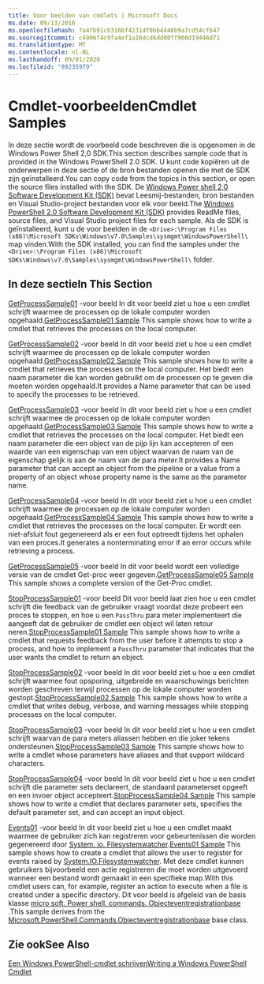 ```yaml
---
title: Voor beelden van cmdlets | Microsoft Docs
ms.date: 09/13/2016
ms.openlocfilehash: 7a4fb91cb316bf4231df0bb4446b9a7cd54cf647
ms.sourcegitcommit: c4906f4c9fa4ef1a16dcd6dd00ff960d19446d71
ms.translationtype: MT
ms.contentlocale: nl-NL
ms.lasthandoff: 09/01/2020
ms.locfileid: "89235979"
---
```

# <a name="cmdlet-samples"></a><span data-ttu-id="3ace2-102">Cmdlet-voorbeelden</span><span class="sxs-lookup"><span data-stu-id="3ace2-102">Cmdlet Samples</span></span>

<span data-ttu-id="3ace2-103">In deze sectie wordt de voorbeeld code beschreven die is opgenomen in de Windows Power Shell 2,0 SDK.</span><span class="sxs-lookup"><span data-stu-id="3ace2-103">This section describes sample code that is provided in the Windows PowerShell 2.0 SDK.</span></span> <span data-ttu-id="3ace2-104">U kunt code kopiëren uit de onderwerpen in deze sectie of de bron bestanden openen die met de SDK zijn geïnstalleerd.</span><span class="sxs-lookup"><span data-stu-id="3ace2-104">You can copy code from the topics in this section, or open the source files installed with the SDK.</span></span> <span data-ttu-id="3ace2-105">De [Windows Power shell 2,0 Software Development Kit (SDK)](https://www.microsoft.com/download/details.aspx?id=2560) bevat Leesmij-bestanden, bron bestanden en Visual Studio-project bestanden voor elk voor beeld.</span><span class="sxs-lookup"><span data-stu-id="3ace2-105">The [Windows PowerShell 2.0 Software Development Kit (SDK)](https://www.microsoft.com/download/details.aspx?id=2560) provides ReadMe files, source files, and Visual Studio project files for each sample.</span></span> <span data-ttu-id="3ace2-106">Als de SDK is geïnstalleerd, kunt u de voor beelden in de `<Drive>:\Program Files (x86)\Microsoft SDKs\Windows\v7.0\Samples\sysmgmt\WindowsPowerShell\` map vinden.</span><span class="sxs-lookup"><span data-stu-id="3ace2-106">With the SDK installed, you can find the samples under the `<Drive>:\Program Files (x86)\Microsoft SDKs\Windows\v7.0\Samples\sysmgmt\WindowsPowerShell\` folder.</span></span>

## <a name="in-this-section"></a><span data-ttu-id="3ace2-107">In deze sectie</span><span class="sxs-lookup"><span data-stu-id="3ace2-107">In This Section</span></span>

<span data-ttu-id="3ace2-108">[GetProcessSample01](./getprocesssample01-sample.md) -voor beeld In dit voor beeld ziet u hoe u een cmdlet schrijft waarmee de processen op de lokale computer worden opgehaald.</span><span class="sxs-lookup"><span data-stu-id="3ace2-108">[GetProcessSample01 Sample](./getprocesssample01-sample.md) This sample shows how to write a cmdlet that retrieves the processes on the local computer.</span></span>

<span data-ttu-id="3ace2-109">[GetProcessSample02](./getprocesssample02-sample.md) -voor beeld In dit voor beeld ziet u hoe u een cmdlet schrijft waarmee de processen op de lokale computer worden opgehaald.</span><span class="sxs-lookup"><span data-stu-id="3ace2-109">[GetProcessSample02 Sample](./getprocesssample02-sample.md) This sample shows how to write a cmdlet that retrieves the processes on the local computer.</span></span> <span data-ttu-id="3ace2-110">Het biedt een naam parameter die kan worden gebruikt om de processen op te geven die moeten worden opgehaald.</span><span class="sxs-lookup"><span data-stu-id="3ace2-110">It provides a Name parameter that can be used to specify the processes to be retrieved.</span></span>

<span data-ttu-id="3ace2-111">[GetProcessSample03](./getprocesssample03-sample.md) -voor beeld In dit voor beeld ziet u hoe u een cmdlet schrijft waarmee de processen op de lokale computer worden opgehaald.</span><span class="sxs-lookup"><span data-stu-id="3ace2-111">[GetProcessSample03 Sample](./getprocesssample03-sample.md) This sample shows how to write a cmdlet that retrieves the processes on the local computer.</span></span> <span data-ttu-id="3ace2-112">Het biedt een naam parameter die een object van de pijp lijn kan accepteren of een waarde van een eigenschap van een object waarvan de naam van de eigenschap gelijk is aan de naam van de para meter.</span><span class="sxs-lookup"><span data-stu-id="3ace2-112">It provides a Name parameter that can accept an object from the pipeline or a value from a property of an object whose property name is the same as the parameter name.</span></span>

<span data-ttu-id="3ace2-113">[GetProcessSample04](./getprocesssample04-sample.md) -voor beeld In dit voor beeld ziet u hoe u een cmdlet schrijft waarmee de processen op de lokale computer worden opgehaald.</span><span class="sxs-lookup"><span data-stu-id="3ace2-113">[GetProcessSample04 Sample](./getprocesssample04-sample.md) This sample shows how to write a cmdlet that retrieves the processes on the local computer.</span></span> <span data-ttu-id="3ace2-114">Er wordt een niet-afsluit fout gegenereerd als er een fout optreedt tijdens het ophalen van een proces.</span><span class="sxs-lookup"><span data-stu-id="3ace2-114">It generates a nonterminating error if an error occurs while retrieving a process.</span></span>

<span data-ttu-id="3ace2-115">[GetProcessSample05](./getprocesssample05-sample.md) -voor beeld In dit voor beeld wordt een volledige versie van de cmdlet Get-proc weer gegeven.</span><span class="sxs-lookup"><span data-stu-id="3ace2-115">[GetProcessSample05 Sample](./getprocesssample05-sample.md) This sample shows a complete version of the Get-Proc cmdlet.</span></span>

<span data-ttu-id="3ace2-116">[StopProcessSample01](./stopprocesssample01-sample.md) -voor beeld Dit voor beeld laat zien hoe u een cmdlet schrijft die feedback van de gebruiker vraagt voordat deze probeert een proces te stoppen, en hoe u een `PassThru` para meter implementeert die aangeeft dat de gebruiker de cmdlet een object wil laten retour neren.</span><span class="sxs-lookup"><span data-stu-id="3ace2-116">[StopProcessSample01 Sample](./stopprocesssample01-sample.md) This sample shows how to write a cmdlet that requests feedback from the user before it attempts to stop a process, and how to implement a `PassThru` parameter that indicates that the user wants the cmdlet to return an object.</span></span>

<span data-ttu-id="3ace2-117">[StopProcessSample02](./stopprocesssample02-sample.md) -voor beeld In dit voor beeld ziet u hoe u een cmdlet schrijft waarmee fout opsporing, uitgebreide en waarschuwings berichten worden geschreven terwijl processen op de lokale computer worden gestopt.</span><span class="sxs-lookup"><span data-stu-id="3ace2-117">[StopProcessSample02 Sample](./stopprocesssample02-sample.md) This sample shows how to write a cmdlet that writes debug, verbose, and warning messages while stopping processes on the local computer.</span></span>

<span data-ttu-id="3ace2-118">[StopProcessSample03](./stopprocesssample03-sample.md) -voor beeld In dit voor beeld ziet u hoe u een cmdlet schrijft waarvan de para meters aliassen hebben en die joker tekens ondersteunen.</span><span class="sxs-lookup"><span data-stu-id="3ace2-118">[StopProcessSample03 Sample](./stopprocesssample03-sample.md) This sample shows how to write a cmdlet whose parameters have aliases and that support wildcard characters.</span></span>

<span data-ttu-id="3ace2-119">[StopProcessSample04](./stopprocesssample04-sample.md) -voor beeld In dit voor beeld ziet u hoe u een cmdlet schrijft die parameter sets declareert, de standaard parameterset opgeeft en een invoer object accepteert.</span><span class="sxs-lookup"><span data-stu-id="3ace2-119">[StopProcessSample04 Sample](./stopprocesssample04-sample.md) This sample shows how to write a cmdlet that declares parameter sets, specifies the default parameter set, and can accept an input object.</span></span>

<span data-ttu-id="3ace2-120">[Events01](./events01-sample.md) -voor beeld In dit voor beeld ziet u hoe u een cmdlet maakt waarmee de gebruiker zich kan registreren voor gebeurtenissen die worden gegenereerd door [System. io. Filesystemwatcher](/dotnet/api/System.IO.FileSystemWatcher).</span><span class="sxs-lookup"><span data-stu-id="3ace2-120">[Events01 Sample](./events01-sample.md) This sample shows how to create a cmdlet that allows the user to register for events raised by [System.IO.Filesystemwatcher](/dotnet/api/System.IO.FileSystemWatcher).</span></span> <span data-ttu-id="3ace2-121">Met deze cmdlet kunnen gebruikers bijvoorbeeld een actie registreren die moet worden uitgevoerd wanneer een bestand wordt gemaakt in een specifieke map.</span><span class="sxs-lookup"><span data-stu-id="3ace2-121">With this cmdlet users can, for example, register an action to execute when a file is created under a specific directory.</span></span> <span data-ttu-id="3ace2-122">Dit voor beeld is afgeleid van de basis klasse [micro soft. Power shell. commands. Objecteventregistrationbase](/dotnet/api/Microsoft.PowerShell.Commands.ObjectEventRegistrationBase) .</span><span class="sxs-lookup"><span data-stu-id="3ace2-122">This sample derives from the [Microsoft.PowerShell.Commands.Objecteventregistrationbase](/dotnet/api/Microsoft.PowerShell.Commands.ObjectEventRegistrationBase) base class.</span></span>

## <a name="see-also"></a><span data-ttu-id="3ace2-123">Zie ook</span><span class="sxs-lookup"><span data-stu-id="3ace2-123">See Also</span></span>

[<span data-ttu-id="3ace2-124">Een Windows PowerShell-cmdlet schrijven</span><span class="sxs-lookup"><span data-stu-id="3ace2-124">Writing a Windows PowerShell Cmdlet</span></span>](./writing-a-windows-powershell-cmdlet.md)

